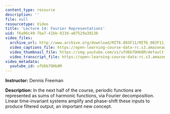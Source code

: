 ```yaml
---
content_type: resource
description: ''
file: null
resourcetype: Video
title: 'Lecture 14: Fourier Representations'
uid: f6a96c49-7ba7-41bb-923d-a87529a38136
video_files:
  archive_url: http://www.archive.org/download/MIT6.003F11/MIT6_003F11_lec14_300k.mp4
  video_captions_file: https://open-learning-course-data-rc.s3.amazonaws.com/6-003-signals-and-systems-fall-2011/cb17907b1194532f8df7ef8a0f2a7e34_ufU6b7OHb8M.vtt
  video_thumbnail_file: https://img.youtube.com/vi/ufU6b7OHb8M/default.jpg
  video_transcript_file: https://open-learning-course-data-rc.s3.amazonaws.com/6-003-signals-and-systems-fall-2011/55aa4350f2f75f225fee9bfdf3b88bd7_ufU6b7OHb8M.pdf
video_metadata:
  youtube_id: ufU6b7OHb8M
---
```


**Instructor:** Dennis Freeman

**Description:** In the next half of the course, periodic functions are represented as sums of harmonic functions, via Fourier decomposition. Linear time-invariant systems amplify and phase-shift these inputs to produce filtered output, an important new concept.